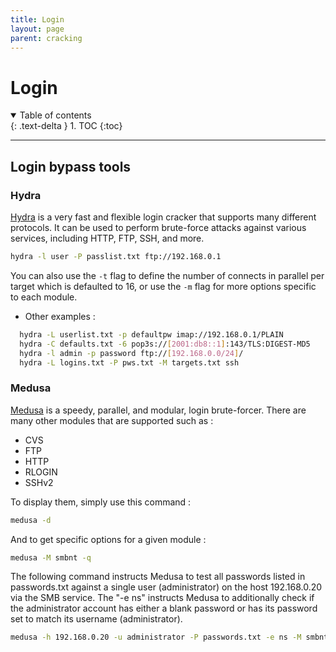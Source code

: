 ```yaml
---
title: Login
layout: page
parent: cracking
---
```


# Login

<details open markdown="block">
  <summary>
    Table of contents
  </summary>
  {: .text-delta }
1. TOC
{:toc}
</details>

---

## Login bypass tools

### Hydra

[Hydra](https://github.com/vanhauser-thc/thc-hydra) is a very fast and flexible login cracker that supports many different protocols. It can be used to perform brute-force attacks against various services, including HTTP, FTP, SSH, and more.

```bash
hydra -l user -P passlist.txt ftp://192.168.0.1
```

You can also use the `-t` flag to define the number of connects in parallel per target which is defaulted to 16, or use the `-m` flag for more options specific to each module.

- Other examples :

```bash
  hydra -L userlist.txt -p defaultpw imap://192.168.0.1/PLAIN
  hydra -C defaults.txt -6 pop3s://[2001:db8::1]:143/TLS:DIGEST-MD5
  hydra -l admin -p password ftp://[192.168.0.0/24]/
  hydra -L logins.txt -P pws.txt -M targets.txt ssh
```

### Medusa

[Medusa](https://github.com/jmk-foofus/medusa) is a speedy, parallel, and modular, login brute-forcer.
There are many other modules that are supported such as :

- CVS
- FTP
- HTTP
- RLOGIN
- SSHv2

To display them, simply use this command :

```bash
medusa -d
```

And to get specific options for a given module :

```bash
medusa -M smbnt -q
```

The following command instructs Medusa to test all passwords listed in passwords.txt against a single user (administrator) on the host 192.168.0.20 via the SMB service. The "-e ns" instructs Medusa to additionally check if the administrator account has either a blank password or has its password set to match its username (administrator).

```bash
medusa -h 192.168.0.20 -u administrator -P passwords.txt -e ns -M smbnt
```
